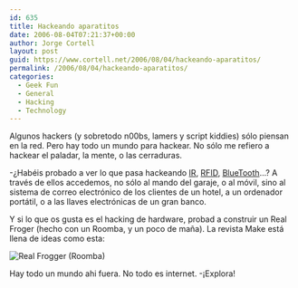 ```yaml
---
id: 635
title: Hackeando aparatitos
date: 2006-08-04T07:21:37+00:00
author: Jorge Cortell
layout: post
guid: https://www.cortell.net/2006/08/04/hackeando-aparatitos/
permalink: /2006/08/04/hackeando-aparatitos/
categories:
  - Geek Fun
  - General
  - Hacking
  - Technology
---
```

Algunos hackers (y sobretodo n00bs, lamers y script kiddies) sólo piensan en la red. Pero hay todo un mundo para hackear. No sólo me refiero a hackear el paladar, la mente, o las cerraduras.

-¿Habéis probado a ver lo que pasa hackeando <a target="_blank" title="IR hotel hacking" href="https://wired.com/news/politics/0,68370-0.html?tw=wn_story_page_prev2">IR</a>, <a target="_blank" title="RFID hacking" href="https://www.wired.com/wired/archive/14.05/rfid.html">RFID</a>, <a title="BlueTooth" target="_blank" href="https://www.kriptopolis.org/node/745">BlueTooth</a>...? A través de ellos accedemos, no sólo al mando del garaje, o al móvil, sino al sistema de correo electrónico de los clientes de un hotel, a un ordenador portátil, o a las llaves electrónicas de un gran banco.

Y si lo que os gusta es el hacking de hardware, probad a construir un Real Froger (hecho con un Roomba, y un poco de maña). La revista Make está llena de ideas como esta:
  
![Real Frogger (Roomba)](https://i.n.com.com/i/ne/p/2006/315aFroggerabove450x601.jpg "Real Frogger (Roomba)")

Hay todo un mundo ahi fuera. No todo es internet. -¡Explora!